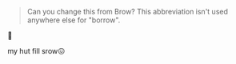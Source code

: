 >Can you change this from Brow? This abbreviation isn't used anywhere else for "borrow".

🥺

my hut fill srow😖